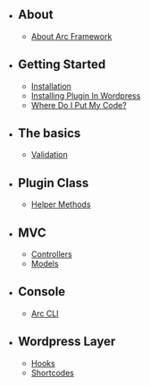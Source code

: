 - ## About
    - [About Arc Framework](/docs/{{version}}/about)
- ## Getting Started
    - [Installation](/docs/{{version}}/installation)
    - [Installing Plugin In Wordpress](/docs/{{version}}/installing-plugin-in-wordpress)
    - [Where Do I Put My Code?](/docs/{{version}}/where-do-i-put-my-code)
- ## The basics
    - [Validation](/docs/{{version}}/validation)
- ## Plugin Class
    - [Helper Methods](/docs/{{version}}/plugin-class-helper-methods)
- ## MVC
    - [Controllers](/docs/{{version}}/controllers)
    - [Models](/docs/{{version}}/models)
- ## Console
    - [Arc CLI](/docs/{{version}}/arc-cli)
- ## Wordpress Layer
    - [Hooks](/docs/{{version}}/hooks)
    - [Shortcodes](/docs/{{version}}/shortcodes)
